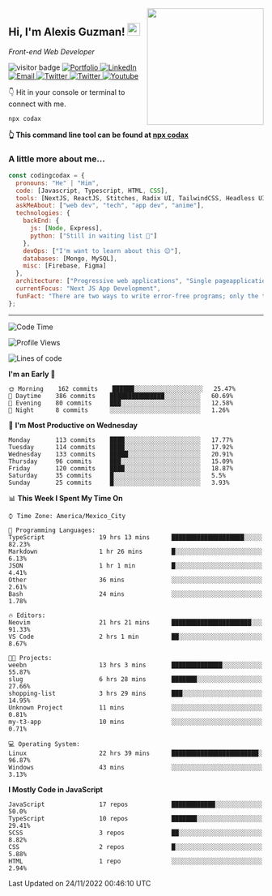 <img align='right' src="https://media.giphy.com/media/M9gbBd9nbDrOTu1Mqx/giphy.gif" width="230">
<h2>Hi, I'm Alexis Guzman! <img src="https://media.giphy.com/media/hvRJCLFzcasrR4ia7z/giphy.gif" width="25px"></h2>
<p><em>Front-end Web Developer</em></p>

<p>
  <img src="https://visitor-badge.glitch.me/badge?page_id=a12989x.a12989x&left_color=black&right_color=gray" alt="visitor badge"/>
  <a href='https://www.codingcodax.dev/' target='_blank'>
    <img alt='Portfolio' src='https://img.shields.io/badge/Portfolio-black?logo=vercel&style=flat-square'>
  </a>
  <a href='https://linkedin.com/in/codingcodax/' target='_blank'>
    <img alt='LinkedIn' src='https://img.shields.io/badge/LinkedIn-black?logo=LinkedIn&style=flat-square'>
  </a>
  <a href='mailto:codingcodax@gmail.com' target='_blank'>
    <img alt='Email' src='https://img.shields.io/badge/Email-black?logo=Gmail&style=flat-square'>
  </a>
  <a href='https://twitter.com/codingcodax' target='_blank'>
    <img alt='Twitter' src='https://img.shields.io/badge/Twitter-black?logo=Twitter&style=flat-square'>
  </a>
  <a href='https://www.instagram.com/codingcodax/' target='_blank'>
    <img alt='Twitter' src='https://img.shields.io/badge/Instagram-black?logo=Instagram&style=flat-square'>
  </a>
  <a href='https://www.youtube.com/@codingcodax' target='_blank'>
    <img alt='Youtube' src='https://img.shields.io/badge/YouTube-black?logo=Youtube&style=flat-square'>
  </a>
</p>

👇 Hit in your console or terminal to connect with me.

```bash
npx codax
```
**👆 This command line tool can be found at [npx codax](https://github.com/a12989x/npx-codax)**

<h3>A little more about me...</h3>

```javascript
const codingcodax = {
  pronouns: "He" | "Him",
  code: [Javascript, Typescript, HTML, CSS],
  tools: [NextJS, ReactJS, Stitches, Radix UI, TailwindCSS, Headless UI, Prisma],
  askMeAbout: ["web dev", "tech", "app dev", "anime"],
  technologies: {
    backEnd: {
      js: [Node, Express],
      python: ["Still in waiting list 🥲"]
    },
    devOps: ["I'm want to learn about this 😊"],
    databases: [Mongo, MySQL],
    misc: [Firebase, Figma]
  },
  architecture: ["Progressive web applications", "Single pageapplications"],
  currentFocus: "Next JS App Development",
  funFact: "There are two ways to write error-free programs; only the third one works"
};
```

---

<!--START_SECTION:waka-->
![Code Time](http://img.shields.io/badge/Code%20Time-945%20hrs%2020%20mins-blue)

![Profile Views](http://img.shields.io/badge/Profile%20Views-0-blue)

![Lines of code](https://img.shields.io/badge/From%20Hello%20World%20I%27ve%20Written-290%20Thousand%20lines%20of%20code-blue)

**I'm an Early 🐤** 

```text
🌞 Morning    162 commits    ██████░░░░░░░░░░░░░░░░░░░   25.47% 
🌆 Daytime    386 commits    ███████████████░░░░░░░░░░   60.69% 
🌃 Evening    80 commits     ███░░░░░░░░░░░░░░░░░░░░░░   12.58% 
🌙 Night      8 commits      ░░░░░░░░░░░░░░░░░░░░░░░░░   1.26%

```
📅 **I'm Most Productive on Wednesday** 

```text
Monday       113 commits    ████░░░░░░░░░░░░░░░░░░░░░   17.77% 
Tuesday      114 commits    ████░░░░░░░░░░░░░░░░░░░░░   17.92% 
Wednesday    133 commits    █████░░░░░░░░░░░░░░░░░░░░   20.91% 
Thursday     96 commits     ███░░░░░░░░░░░░░░░░░░░░░░   15.09% 
Friday       120 commits    ████░░░░░░░░░░░░░░░░░░░░░   18.87% 
Saturday     35 commits     █░░░░░░░░░░░░░░░░░░░░░░░░   5.5% 
Sunday       25 commits     █░░░░░░░░░░░░░░░░░░░░░░░░   3.93%

```


📊 **This Week I Spent My Time On** 

```text
⌚︎ Time Zone: America/Mexico_City

💬 Programming Languages: 
TypeScript               19 hrs 13 mins      ████████████████████░░░░░   82.23% 
Markdown                 1 hr 26 mins        █░░░░░░░░░░░░░░░░░░░░░░░░   6.13% 
JSON                     1 hr 1 min          █░░░░░░░░░░░░░░░░░░░░░░░░   4.41% 
Other                    36 mins             ░░░░░░░░░░░░░░░░░░░░░░░░░   2.61% 
Bash                     24 mins             ░░░░░░░░░░░░░░░░░░░░░░░░░   1.78%

🔥 Editors: 
Neovim                   21 hrs 21 mins      ██████████████████████░░░   91.33% 
VS Code                  2 hrs 1 min         ██░░░░░░░░░░░░░░░░░░░░░░░   8.67%

🐱‍💻 Projects: 
weebn                    13 hrs 3 mins       ██████████████░░░░░░░░░░░   55.87% 
slug                     6 hrs 28 mins       ███████░░░░░░░░░░░░░░░░░░   27.66% 
shopping-list            3 hrs 29 mins       ███░░░░░░░░░░░░░░░░░░░░░░   14.95% 
Unknown Project          11 mins             ░░░░░░░░░░░░░░░░░░░░░░░░░   0.81% 
my-t3-app                10 mins             ░░░░░░░░░░░░░░░░░░░░░░░░░   0.71%

💻 Operating System: 
Linux                    22 hrs 39 mins      ████████████████████████░   96.87% 
Windows                  43 mins             ░░░░░░░░░░░░░░░░░░░░░░░░░   3.13%

```

**I Mostly Code in JavaScript** 

```text
JavaScript               17 repos            ████████████░░░░░░░░░░░░░   50.0% 
TypeScript               10 repos            ███████░░░░░░░░░░░░░░░░░░   29.41% 
SCSS                     3 repos             ██░░░░░░░░░░░░░░░░░░░░░░░   8.82% 
CSS                      2 repos             █░░░░░░░░░░░░░░░░░░░░░░░░   5.88% 
HTML                     1 repo              ░░░░░░░░░░░░░░░░░░░░░░░░░   2.94%

```



 Last Updated on 24/11/2022 00:46:10 UTC
<!--END_SECTION:waka-->
